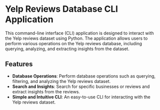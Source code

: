 # Yelp Reviews Database CLI Application

This command-line interface (CLI) application is designed to interact with the Yelp reviews dataset using Python. The application allows users to perform various operations on the Yelp reviews database, including querying, analyzing, and extracting insights from the dataset.

## Features

- **Database Operations**: Perform database operations such as querying, filtering, and analyzing the Yelp reviews dataset.
- **Search and Insights**: Search for specific businesses or reviews and extract insights from the reviews.
- **Simple and Intuitive CLI**: An easy-to-use CLI for interacting with the Yelp reviews dataset.
